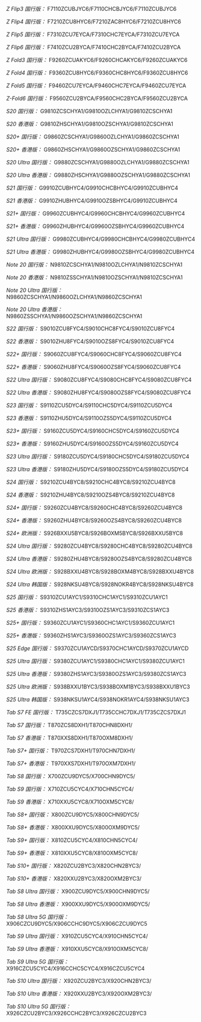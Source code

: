 *Z Flip3 国行版：*
F7110ZCUBJYC6/F7110CHCBJYC6/F7110ZCUBJYC6

*Z Flip4 国行版：*
F7210ZCU8HYC6/F7210ZAC8HYC6/F7210ZCU8HYC6

*Z Flip5 国行版：*
F7310ZCU7EYCA/F7310CHC7EYCA/F7310ZCU7EYCA

*Z Flip6 国行版：*
F7410ZCU2BYCA/F7410CHC2BYCA/F7410ZCU2BYCA

*Z Fold3 国行版：*
F9260ZCUAKYC6/F9260CHCAKYC6/F9260ZCUAKYC6

*Z Fold4 国行版：*
F9360ZCU8HYC6/F9360CHC8HYC6/F9360ZCU8HYC6

*Z Fold5 国行版：*
F9460ZCU7EYCA/F9460CHC7EYCA/F9460ZCU7EYCA

*Z-Fold6 国行版：*
F9560ZCU2BYCA/F9560CHC2BYCA/F9560ZCU2BYCA

*S20 国行版：*
G9810ZCSCHYA1/G9810OZLCHYA1/G9810ZCSCHYA1

*S20 香港版：*
G9810ZHSCHYA1/G9810OZSCHYA1/G9810ZCSCHYA1

*S20+ 国行版：*
G9860ZCSCHYA1/G9860OZLCHYA1/G9860ZCSCHYA1

*S20+ 香港版：*
G9860ZHSCHYA1/G9860OZSCHYA1/G9860ZCSCHYA1

*S20 Ultra 国行版：*
G9880ZCSCHYA1/G9880OZLCHYA1/G9880ZCSCHYA1

*S20 Ultra 香港版：*
G9880ZHSCHYA1/G9880OZSCHYA1/G9880ZCSCHYA1

*S21 国行版：*
G9910ZCUBHYC4/G9910CHCBHYC4/G9910ZCUBHYC4

*S21 香港版：*
G9910ZHUBHYC4/G9910OZSBHYC4/G9910ZCUBHYC4

*S21+ 国行版：*
G9960ZCUBHYC4/G9960CHCBHYC4/G9960ZCUBHYC4

*S21+ 香港版：*
G9960ZHUBHYC4/G9960OZSBHYC4/G9960ZCUBHYC4

*S21 Ultra 国行版：*
G9980ZCUBHYC4/G9980CHCBHYC4/G9980ZCUBHYC4

*S21 Ultra 香港版：*
G9980ZHUBHYC4/G9980OZSBHYC4/G9980ZCUBHYC4

*Note 20 国行版：*
N9810ZCSCHYA1/N9810OZLCHYA1/N9810ZCSCHYA1

*Note 20 香港版：*
N9810ZSSCHYA1/N9810OZSCHYA1/N9810ZCSCHYA1

*Note 20 Ultra 国行版：*
N9860ZCSCHYA1/N9860OZLCHYA1/N9860ZCSCHYA1

*Note 20 Ultra 香港版：*
N9860ZSSCHYA1/N9860OZSCHYA1/N9860ZCSCHYA1

*S22 国行版：*
S9010ZCU8FYC4/S9010CHC8FYC4/S9010ZCU8FYC4

*S22 香港版：*
S9010ZHU8FYC4/S9010OZS8FYC4/S9010ZCU8FYC4

*S22+ 国行版：*
S9060ZCU8FYC4/S9060CHC8FYC4/S9060ZCU8FYC4

*S22+ 香港版：*
S9060ZHU8FYC4/S9060OZS8FYC4/S9060ZCU8FYC4

*S22 Ultra 国行版：*
S9080ZCU8FYC4/S9080CHC8FYC4/S9080ZCU8FYC4

*S22 Ultra 香港版：*
S9080ZHU8FYC4/S9080OZS8FYC4/S9080ZCU8FYC4

*S23 国行版：*
S9110ZCU5DYC4/S9110CHC5DYC4/S9110ZCU5DYC4

*S23 香港版：*
S9110ZHU5DYC4/S9110OZS5DYC4/S9110ZCU5DYC4

*S23+ 国行版：*
S9160ZCU5DYC4/S9160CHC5DYC4/S9160ZCU5DYC4

*S23+ 香港版：*
S9160ZHU5DYC4/S9160OZS5DYC4/S9160ZCU5DYC4

*S23 Ultra 国行版：*
S9180ZCU5DYC4/S9180CHC5DYC4/S9180ZCU5DYC4

*S23 Ultra 香港版：*
S9180ZHU5DYC4/S9180OZS5DYC4/S9180ZCU5DYC4

*S24 国行版：*
S9210ZCU4BYC8/S9210CHC4BYC8/S9210ZCU4BYC8

*S24 香港版：*
S9210ZHU4BYC8/S9210OZS4BYC8/S9210ZCU4BYC8

*S24+ 国行版：*
S9260ZCU4BYC8/S9260CHC4BYC8/S9260ZCU4BYC8

*S24+ 香港版：*
S9260ZHU4BYC8/S9260OZS4BYC8/S9260ZCU4BYC8

*S24+ 欧洲版：*
S926BXXU5BYC8/S926BOXM5BYC8/S926BXXU5BYC8

*S24 Ultra 国行版：*
S9280ZCU4BYC8/S9280CHC4BYC8/S9280ZCU4BYC8

*S24 Ultra 香港版：*
S9280ZHU4BYC8/S9280OZS4BYC8/S9280ZCU4BYC8

*S24 Ultra 欧洲版：*
S928BXXU4BYC8/S928BOXM4BYC8/S928BXXU4BYC8

*S24 Ultra 韩国版：*
S928NKSU4BYC8/S928NOKR4BYC8/S928NKSU4BYC8

*S25 国行版：*
S9310ZCU1AYC1/S9310CHC1AYC1/S9310ZCU1AYC1

*S25 香港版：*
S9310ZHS1AYC3/S9310OZS1AYC3/S9310ZCS1AYC3

*S25+ 国行版：*
S9360ZCU1AYC1/S9360CHC1AYC1/S9360ZCU1AYC1

*S25+ 香港版：*
S9360ZHS1AYC3/S9360OZS1AYC3/S9360ZCS1AYC3

*S25 Edge 国行版：*
S9370ZCU1AYCD/S9370CHC1AYCD/S9370ZCU1AYCD

*S25 Ultra 国行版：*
S9380ZCU1AYC1/S9380CHC1AYC1/S9380ZCU1AYC1

*S25 Ultra 香港版：*
S9380ZHS1AYC3/S9380OZS1AYC3/S9380ZCS1AYC3

*S25 Ultra 欧洲版：*
S938BXXU1BYC3/S938BOXM1BYC3/S938BXXU1BYC3

*S25 Ultra 韩国版：*
S938NKSU1AYC4/S938NOKR1AYC4/S938NKSU1AYC3

*Tab S7 FE 国行版：*
T735CZCS7DXJ1/T735CCHC7DXJ1/T735CZCS7DXJ1

*Tab S7 国行版：*
T870ZCS8DXH1/T870CHN8DXH1/

*Tab S7 香港版：*
T870XXS8DXH1/T870OXM8DXH1/

*Tab S7+ 国行版：*
T970ZCS7DXH1/T970CHN7DXH1/

*Tab S7+ 香港版：*
T970XXS7DXH1/T970OXM7DXH1/

*Tab S8 国行版：*
X700ZCU9DYC5/X700CHN9DYC5/

*Tab S9  国行版：*
X710ZCU5CYC4/X710CHN5CYC4/

*Tab S9  香港版：*
X710XXU5CYC8/X710OXM5CYC8/

*Tab S8+ 国行版：*
X800ZCU9DYC5/X800CHN9DYC5/

*Tab S8+ 香港版：*
X800XXU9DYC5/X800OXM9DYC5/

*Tab S9+ 国行版：*
X810ZCU5CYC4/X810CHN5CYC4/

*Tab S9+ 香港版：*
X810XXU5CYC8/X810OXM5CYC8/

*Tab S10+ 国行版：*
X820ZCU2BYC3/X820CHN2BYC3/

*Tab S10+ 香港版：*
X820XXU2BYC3/X820OXM2BYC3/

*Tab S8 Ultra 国行版：*
X900ZCU9DYC5/X900CHN9DYC5/

*Tab S8 Ultra 香港版：*
X900XXU9DYC5/X900OXM9DYC5/

*Tab S8 Ultra 5G 国行版：*
X906CZCU9DYC5/X906CCHC9DYC5/X906CZCU9DYC5

*Tab S9 Ultra 国行版：*
X910ZCU5CYC4/X910CHN5CYC4/

*Tab S9 Ultra 香港版：*
X910XXU5CYC8/X910OXM5CYC8/

*Tab S9 Ultra 5G 国行版：*
X916CZCU5CYC4/X916CCHC5CYC4/X916CZCU5CYC4

*Tab S10 Ultra 国行版：*
X920ZCU2BYC3/X920CHN2BYC3/

*Tab S10 Ultra 香港版：*
X920XXU2BYC3/X920OXM2BYC3/

*Tab S10 Ultra 5G 国行版：*
X926CZCU2BYC3/X926CCHC2BYC3/X926CZCU2BYC3

